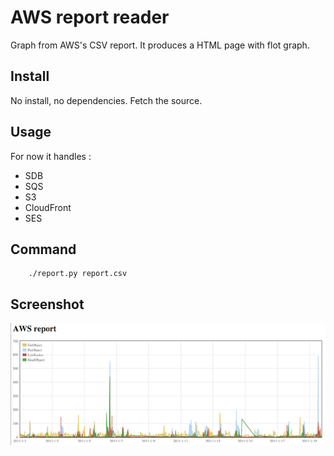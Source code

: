 AWS report reader
=================

Graph from AWS's CSV report. It produces a HTML page with flot graph.

Install
-------

No install, no dependencies. Fetch the source.

Usage
-----

For now it handles :

 * SDB
 * SQS
 * S3
 * CloudFront
 * SES

Command
-------

		./report.py report.csv

Screenshot
----------

![Graph ScreenShot](report_example.png "Graph sample")